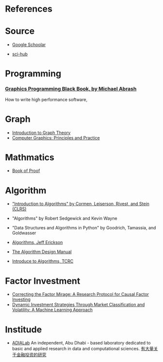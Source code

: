 # References
# Source
- [Google Schoolar](https://scholar.google.com.au/)

- [sci-hub](https://www.sci-hub.se/)


# Programming
### [Graphics Programming Black Book, by Michael Abrash](https://www.drdobbs.com/parallel/graphics-programming-black-book/184404919)
How to write high performance software,
# Graph
- [Introduction to Graph Theory](../../../asset/books/graph/IntroductiontoGraphTheory--RichardJ_Trudeau&chenjin5_com--2021--cj5--a817d8e677369f18bcf58b161e46fde4--Anna'sArchive.mobi)
- [Computer Graphics: Principles and Practice](https://students.aiu.edu/submissions/profiles/resources/onlineBook/a6A8H5_computer%20graphics.pdf)
# Mathmatics
- [Book of Proof](https://richardhammack.github.io/BookOfProof/)

# Algorithm
- ["Introduction to Algorithms" by Cormen, Leiserson, Rivest, and Stein (CLRS)](https://enos.itcollege.ee/~japoia/algorithms/GT/Introduction_to_algorithms-3rd%20Edition.pdf)

- "Algorithms" by Robert Sedgewick and Kevin Wayne

- "Data Structures and Algorithms in Python" by Goodrich, Tamassia, and Goldwasser

- [Algorithms, Jeff Erickson](https://jeffe.cs.illinois.edu/teaching/algorithms/)
- [The Algorithm Design Manual](https://mimoza.marmara.edu.tr/~msakalli/cse706_12/SkienaTheAlgorithmDesignManual.pdf)
- [Introduce to Algorithms, TCRC](https://enos.itcollege.ee/~japoia/algorithms/GT/Introduction_to_algorithms-3rd%20Edition.pdf)


# Factor Investment
- [Correcting the Factor Mirage: A Research Protocol for Causal Factor Investing](https://papers.ssrn.com/sol3/papers.cfm?abstract_id=4697929)
- [Dynamic Investment Strategies Through Market Classification and Volatility: A Machine Learning Approach](https://arxiv.org/abs/2504.02841)

# Institude
- [ADIALab](https://www.adialab.ae/)
An independent, Abu Dhabi - based laboratory dedicated to basic and applied research in data and computational sciences.
[有大量关于金融投资的研究](https://www.adialab.ae/research-series)
